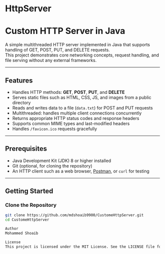 ﻿# HttpServer
# Custom HTTP Server in Java

A simple multithreaded HTTP server implemented in Java that supports handling of GET, POST, PUT, and DELETE requests.  
This project demonstrates core networking concepts, request handling, and file serving without any external frameworks.

---

## Features

- Handles HTTP methods: **GET**, **POST**, **PUT**, and **DELETE**
- Serves static files such as HTML, CSS, JS, and images from a public directory
- Reads and writes data to a file (`data.txt`) for POST and PUT requests
- Multithreaded: handles multiple client connections concurrently
- Returns appropriate HTTP status codes and response headers
- Supports common MIME types and last-modified headers
- Handles `/favicon.ico` requests gracefully

---

## Prerequisites

- Java Development Kit (JDK) 8 or higher installed
- Git (optional, for cloning the repository)
- An HTTP client such as a web browser, [Postman](https://www.postman.com/), or `curl` for testing

---

## Getting Started

### Clone the Repository

```bash
git clone https://github.com/mdshoaib9900/CustomeHttpServer.git
cd CustomeHttpServer

Author
Mohammed Shoaib

License
This project is licensed under the MIT License. See the LICENSE file for details.
